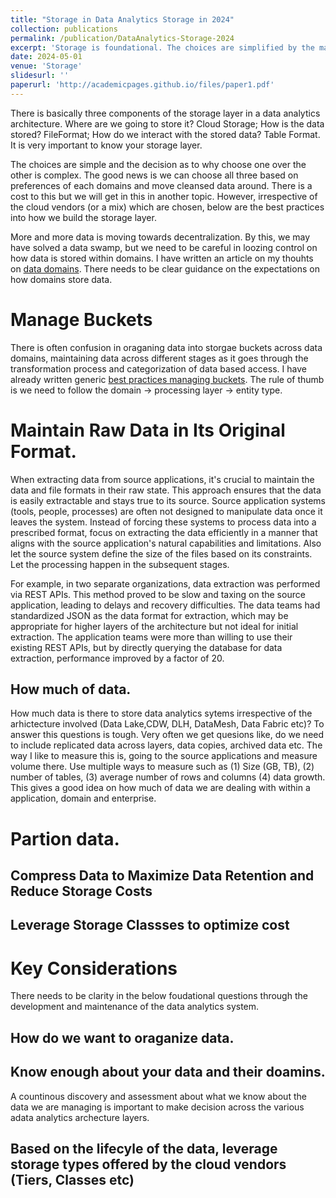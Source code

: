 ```yaml
---
title: "Storage in Data Analytics Storage in 2024"
collection: publications
permalink: /publication/DataAnalytics-Storage-2024
excerpt: 'Storage is foundational. The choices are simplified by the maturing technolgies. Providing a technical overview'
date: 2024-05-01
venue: 'Storage'
slidesurl: ''
paperurl: 'http://academicpages.github.io/files/paper1.pdf'
---
```


There is basically three components of the storage layer in a data analytics architecture. Where are we going to store it? Cloud Storage; How is the data stored? FileFormat; How do we interact with the stored data? Table Format. It is very important to know your storage layer. 

The choices are simple and the decision as to why choose one over the other is complex. The good news is we can choose all three based on preferences of each domains and move cleansed data around. There is a cost to this but we will get in this in another topic. However, irrespective of the cloud vendors (or a mix) which are chosen, below are the best practices into how we build the storage layer.

More and more data is moving towards decentralization. By this, we may have solved a data swamp, but we need to be careful in loozing control on how data is stored within domains. I have written an article on my thouhts on [data domains](https://nuneskris.github.io/publication/Domain-Oriented-Business-Capability-Map). There needs to be clear guidance on the expectations on how domains store data.  

# Manage Buckets
There is often confusion in oraganing data into storgae buckets across data domains, maintaining data across different stages as it goes through the transformation process and categorization of data based access. I have already written generic [best practices managing buckets](https://nuneskris.github.io/talks/CloudStorage-Best-Practices). The rule of thumb is we need to follow the domain -> processing layer -> entity type.

# Maintain Raw Data in Its Original Format.
When extracting data from source applications, it's crucial to maintain the data and file formats in their raw state. This approach ensures that the data is easily extractable and stays true to its source. Source application systems (tools, people, processes) are often not designed to manipulate data once it leaves the system. Instead of forcing these systems to process data into a prescribed format, focus on extracting the data efficiently in a manner that aligns with the source application's natural capabilities and limitations. Also let the source system define the size of the files based on its constraints. Let the processing happen in the subsequent stages.

For example, in two separate organizations, data extraction was performed via REST APIs. This method proved to be slow and taxing on the source application, leading to delays and recovery difficulties. The data teams had standardized JSON as the data format for extraction, which may be appropriate for higher layers of the architecture but not ideal for initial extraction. The application teams were more than willing to use their existing REST APIs, but by directly querying the database for data extraction, performance improved by a factor of 20.

## How much of data.
How much data is there to store data analytics sytems irrespective of the arhictecture involved (Data Lake,CDW, DLH, DataMesh, Data Fabric etc)? To answer this questions is tough. Very often we get quesions like, do we need to include replicated data across layers, data copies, archived data etc. The way I like to measure this is, going to the source applications and measure volume there. Use multiple ways to measure such as (1) Size (GB, TB), (2) number of tables, (3) average number of rows and columns (4) data growth. This gives a good idea on how much of data we are dealing with within a application, domain and enterprise.

# Partion data.

## Compress Data to Maximize Data Retention and Reduce Storage Costs

## Leverage Storage Classses to optimize cost

# Key Considerations

There needs to be clarity in the below foudational questions through the development and maintenance of the data analytics system.



## How do we want to oraganize data.

## Know enough about your data and their doamins.
A countinous discovery and assessment about what we know about the data we are managing is important to make decision across the various adata analytics archecture layers. 


## Based on the lifecyle of the data, leverage storage types offered by the cloud vendors (Tiers, Classes etc)
